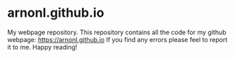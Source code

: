 # arnonl.github.io
My webpage repository.
This repository contains all the code for my github webpage: https://arnonl.github.io
If you find any errors please feel to report it to me. Happy reading!
